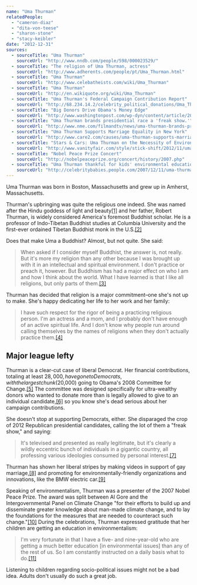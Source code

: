 ```yaml
---
name: "Uma Thurman"
relatedPeople:
  - "cameron-diaz"
  - "dita-von-teese"
  - "sharon-stone"
  - "stacy-keibler"
date: "2012-12-31"
sources:
  - sourceTitle: "Uma Thurman"
    sourceUrl: "http://www.nndb.com/people/598/000023529/"
  - sourceTitle: "The religion of Uma Thurman, actress"
    sourceUrl: "http://www.adherents.com/people/pt/Uma_Thurman.html"
  - sourceTitle: "Uma Thurman"
    sourceUrl: "http://www.celebatheists.com/wiki/Uma_Thurman"
  - sourceTitle: "Uma Thurman"
    sourceUrl: "http://en.wikiquote.org/wiki/Uma_Thurman"
  - sourceTitle: "Uma Thurman's Federal Campaign Contribution Report"
    sourceUrl: "http://68.234.14.2/celebrity_political_donations/Uma_Thurman.php"
  - sourceTitle: "Big Donors Drive Obama's Money Edge"
    sourceUrl: "http://www.washingtonpost.com/wp-dyn/content/article/2008/10/21/AR2008102102996.html"
  - sourceTitle: "Uma Thurman brands presidential race a 'freak show.'"
    sourceUrl: "http://www.nme.com/filmandtv/news/uma-thurman-brands-presidential-race-a-freak-show/262152"
  - sourceTitle: "Uma Thurman Supports Marriage Equality in New York"
    sourceUrl: "http://www.care2.com/causes/uma-thurman-supports-marriage-equality-in-new-york-video.html"
  - sourceTitle: "Stars & Cars: Uma Thurman on the Necessity of Environmentally Sustainable Vehicles, and the Terror of Winter Parking Lots"
    sourceUrl: "http://www.vanityfair.com/style/stick-shift/2012/11/uma-thurman-environmentally-sustainable"
  - sourceTitle: "Nobel Peace Prize Concert"
    sourceUrl: "http://nobelpeaceprize.org/concert/history/2007.php"
  - sourceTitle: "Uma Thurman thankful for kids' environmental education"
    sourceUrl: "http://celebritybabies.people.com/2007/12/11/uma-thurman-cre/"
---
```


Uma Thurman was born in Boston, Massachusetts and grew up in Amherst, Massachusetts.

Thurman's upbringing was quite the religious one indeed. She was named after the Hindu goddess of light and beauty<a class="source-citation" href="#http://www.nndb.com/people/598/000023529/" title="Uma Thurman">[1]</a> and her father, Robert Thurman, is widely considered America's foremost Buddhist scholar. He is a professor of Indo-Tibetan Buddhist studies at Columbia University and the first-ever ordained Tibetan Buddhist monk in the U.S.<a class="source-citation" href="#http://www.adherents.com/people/pt/Uma_Thurman.html" title="The religion of Uma Thurman, actress">[2]</a>

Does that make Uma a Buddhist? Almost, but not quite. She said:

>When asked if I consider myself Buddhist, the answer is, not really. But it's more my religion than any other because I was brought up with it in an intellectual and spiritual environment. I don't practice or preach it, however. But Buddhism has had a major effect on who I am and how I think about the world. What I have learned is that I like all religions, but only parts of them.<a class="source-citation" href="#http://www.celebatheists.com/wiki/Uma_Thurman" title="Uma Thurman">[3]</a>

Thurman has decided that religion is a major commitment–one she's not up to make. She's happy dedicating her life to her work and her family:

>I have such respect for the rigor of being a practicing religious person. I'm an actress and a mom, and I probably don't have enough of an active spiritual life. And I don't know why people run around calling themselves by the names of religions when they don't actually practice them.<a class="source-citation" href="#http://en.wikiquote.org/wiki/Uma_Thurman" title="Uma Thurman">[4]</a>

## 

## Major league lefty

Thurman is a clear-cut case of liberal Democrat. Her financial contributions, totaling at least $28,000, have gone to Democrats, with the largest chunk ($20,000) going to Obama's 2008 Committee for Change.<a class="source-citation" href="#http://68.234.14.2/celebrity_political_donations/Uma_Thurman.php" title="Uma Thurman&apos;s Federal Campaign Contribution Report">[5]</a> The committee was designed specifically for ultra-wealthy donors who wanted to donate more than is legally allowed to give to an individual candidate,<a class="source-citation" href="#http://www.washingtonpost.com/wp-dyn/content/article/2008/10/21/AR2008102102996.html" title="Big Donors Drive Obama&apos;s Money Edge">[6]</a> so you know she's dead serious about her campaign contributions.

She doesn't stop at supporting Democrats, either. She disparaged the crop of 2012 Republican presidential candidates, calling the lot of them a "freak show," and saying:

>It's televised and presented as really legitimate, but it's clearly a wildly eccentric bunch of individuals in a gigantic country, all professing various ideologies consumed by personal interest.<a class="source-citation" href="#http://www.nme.com/filmandtv/news/uma-thurman-brands-presidential-race-a-freak-show/262152" title="Uma Thurman brands presidential race a &apos;freak show.&apos;">[7]</a>

Thurman has shown her liberal stripes by making videos in support of gay marriage,<a class="source-citation" href="#http://www.care2.com/causes/uma-thurman-supports-marriage-equality-in-new-york-video.html" title="Uma Thurman Supports Marriage Equality in New York">[8]</a> and promoting for environmentally-friendly organizations and innovations, like the BMW electric car.<a class="source-citation" href="#http://www.vanityfair.com/style/stick-shift/2012/11/uma-thurman-environmentally-sustainable" title="Stars &amp; Cars: Uma Thurman on the Necessity of Environmentally Sustainable Vehicles, and the Terror of Winter Parking Lots">[9]</a>

Speaking of environmentalism, Thurman was a presenter of the 2007 Nobel Peace Prize. The award was split between Al Gore and the Intergovernmental Panel on Climate Change "for their efforts to build up and disseminate greater knowledge about man-made climate change, and to lay the foundations for the measures that are needed to counteract such change."<a class="source-citation" href="#http://nobelpeaceprize.org/concert/history/2007.php" title="Nobel Peace Prize Concert">[10]</a> During the celebrations, Thurman expressed gratitude that her children are getting an education in environmentalism:

>I'm very fortunate in that I have a five- and nine-year-old who are getting a much better education [in environmental issues] than any of the rest of us. So I am constantly instructed on a daily basis what to do.<a class="source-citation" href="#http://celebritybabies.people.com/2007/12/11/uma-thurman-cre/" title="Uma Thurman thankful for kids&apos; environmental education">[11]</a>

Listening to children regarding socio-political issues might not be a bad idea. Adults don't usually do such a great job.